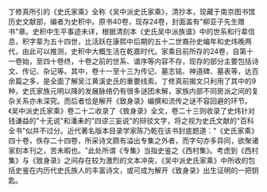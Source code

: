 丁修真所引的《史氏家乘》全称《吴中派史氏家乘》，清抄本，现藏于南京图书馆历史文献部，编者为史积中。原书40卷，现存24卷，封面盖有"柳亚子先生赠书"章。史积中生平事迹未详，根据清刻本《史氏吴中派族谱》中的世系和行辈信息，积字辈为五十四世，比活跃在康熙中后期的五十二世裔孙史编年和史炜晚两代，由此可以推测，史积中大概生活在乾嘉时代。家乘目前所存的24卷，自第十一卷始，至四十卷终，十卷之前的世系、谱序等内容不存，现存的部分主要包括诗文、传记、杂记等。其中，卷十一至十三为传记、墓志铭、神道碑、墓表等，达百余篇之多，是全面了解吴江黄溪史氏的重要线索。丁修真前揭文只利用了其中的9种，史氏家族元明以降的发展脉络仍有很多谜团未解，家族内部不同房派之间的复杂关系亦未深究。而后者恰是解开《致身录》编撰和流传之谜不容回避的环节。《吴中派史氏家乘》卷二十二收录了《致身录》全文，卷二十三则收录了史炜针对钱谦益的"十无说"和潘耒的"四谬三妄说"的辩驳文字，将之视为史氏文献的"百科全书"似并不过分。近代著名版本目录学家陈乃乾在该书封底题道："《史氏家乘》四十卷，佚存二十四卷，所采诗文颇有溢出专集之外者，而字句亦多异同，欲聚诸家刻本刊之，苦未暇也。"此处所谓《专集》当指史鉴之《西村集》。考虑到《西村集》与《致身录》之间存在较为激烈的文本冲突，《吴中派史氏家乘》中所收的包括史鉴在内历代史氏族人的丰富诗文，或可成为解开《致身录》出生证明的一把钥匙。
